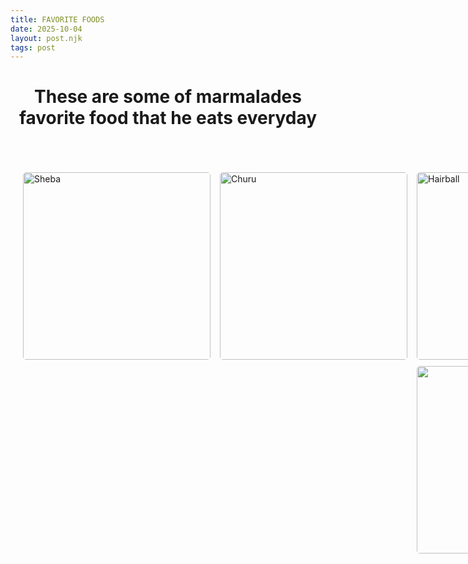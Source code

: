 ```yaml
--- 
title: FAVORITE FOODS
date: 2025-10-04
layout: post.njk
tags: post 
---
```


<div style="text-align: center;">
<h1> These are some of marmalades favorite food that he eats everyday</h1>
</div>

<div style="display: grid; grid-template-columns: 1fr; margin-top: 30px;">
  <div style="padding: 20px;">
    <div style="margin-top: 20px;">
      <div style="display: flex; align-items: center; gap: 15px; margin-bottom: 10px;">
        <img src="{{ '/_assets/Sheba.png' | prefixedUrl }}" alt="Sheba" style="width: 300px; height: 300px; object-fit: cover; border-radius: 5px;">
        <img src="{{ '/_assets/Churu.png' | prefixedUrl }}" alt="Churu" style="width: 300px; height: 300px; object-fit: cover; border-radius: 5px;">
        <img src="{{ '/_assets/Hairball.png' | prefixedUrl }}" alt="Hairball" style="width: 300px; height: 300px; object-fit: cover; border-radius: 5px;">
        <img src="{{ '/_assets/Soup.png' | prefixedUrl }}" alt="Soup" style="width: 300px; height: 300px; object-fit: cover; border-radius: 5px;">
        <img src="{{ '/_assets/Kibble.png' | prefixedUrl }}" alt="Kibble" style="width: 300px; height: 300px; object-fit: cover; border-radius: 5px;">
      </div>
    <div style="text-align: center;">
     <img src="{{ '/_assets/Eat.png' | prefixedUrl }}" alt="Eat" style="width: 300px; height: 300px; object-fit: cover; border-radius: 5px;">
     </div>
 
  </div>
</div>